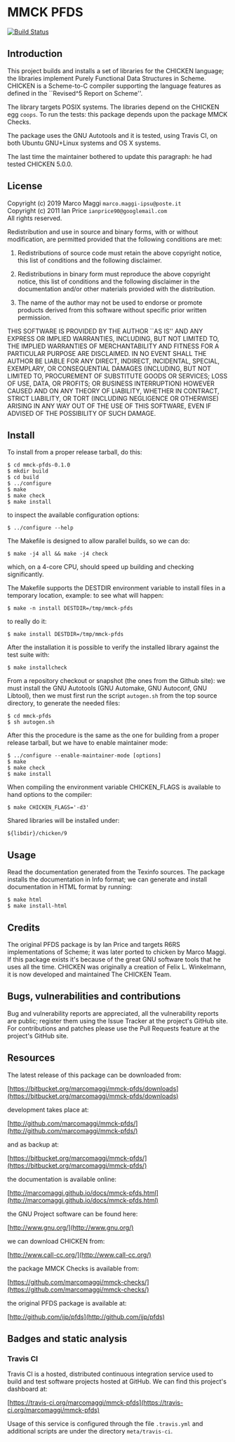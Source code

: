 # MMCK PFDS

[![Build Status](https://travis-ci.org/marcomaggi/mmck-pfds.svg?branch=master)](https://travis-ci.org/marcomaggi/mmck-pfds)

## Introduction

This project  builds and  installs a  set of  libraries for  the CHICKEN
language; the  libraries implement Purely Functional  Data Structures in
Scheme.   CHICKEN  is a  Scheme-to-C  compiler  supporting the  language
features as defined in the ``Revised^5 Report on Scheme''.

The library targets POSIX systems.   The libraries depend on the CHICKEN
egg `coops`.   To run the tests:  this package depends upon  the package
MMCK Checks.

The package uses the GNU Autotools and it is tested, using Travis CI, on
both Ubuntu GNU+Linux  systems and OS X systems.

The last time  the maintainer bothered to update this  paragraph: he had
tested CHICKEN 5.0.0.

## License

Copyright (c) 2019 Marco Maggi `marco.maggi-ipsu@poste.it`<br/>
Copyright (c) 2011 Ian Price `ianprice90@googlemail.com`<br/>
All rights reserved.

Redistribution  and use  in source  and  binary forms,  with or  without
modification, are  permitted provided that the  following conditions are
met:

1.  Redistributions  of source  code  must  retain the  above  copyright
   notice, this list of conditions and the following disclaimer.

2. Redistributions  in binary  form must  reproduce the  above copyright
   notice, this list  of conditions and the following  disclaimer in the
   documentation and/or other materials provided with the distribution.

3. The name of the author may not be used to endorse or promote products
   derived from this software without specific prior written permission.

THIS SOFTWARE  IS PROVIDED BY  THE AUTHOR ``AS  IS'' AND ANY  EXPRESS OR
IMPLIED  WARRANTIES,   INCLUDING,  BUT  NOT  LIMITED   TO,  THE  IMPLIED
WARRANTIES OF MERCHANTABILITY  AND FITNESS FOR A  PARTICULAR PURPOSE ARE
DISCLAIMED.  IN  NO EVENT  SHALL THE  AUTHOR BE  LIABLE FOR  ANY DIRECT,
INDIRECT,  INCIDENTAL,  SPECIAL,  EXEMPLARY,  OR  CONSEQUENTIAL  DAMAGES
(INCLUDING,  BUT NOT  LIMITED  TO, PROCUREMENT  OF  SUBSTITUTE GOODS  OR
SERVICES;  LOSS OF  USE,  DATA, OR  PROFITS;  OR BUSINESS  INTERRUPTION)
HOWEVER  CAUSED AND  ON ANY  THEORY OF  LIABILITY, WHETHER  IN CONTRACT,
STRICT LIABILITY, OR TORT (INCLUDING NEGLIGENCE OR OTHERWISE) ARISING IN
ANY  WAY OUT  OF  THE USE  OF  THIS  SOFTWARE, EVEN  IF  ADVISED OF  THE
POSSIBILITY OF SUCH DAMAGE.

## Install

To install from a proper release tarball, do this:

```
$ cd mmck-pfds-0.1.0
$ mkdir build
$ cd build
$ ../configure
$ make
$ make check
$ make install
```

to inspect the available configuration options:

```
$ ../configure --help
```

The Makefile is designed to allow parallel builds, so we can do:

```
$ make -j4 all && make -j4 check
```

which,  on  a  4-core  CPU,   should  speed  up  building  and  checking
significantly.

The Makefile supports the DESTDIR  environment variable to install files
in a temporary location, example: to see what will happen:

```
$ make -n install DESTDIR=/tmp/mmck-pfds
```

to really do it:

```
$ make install DESTDIR=/tmp/mmck-pfds
```

After the  installation it is  possible to verify the  installed library
against the test suite with:

```
$ make installcheck
```

From a repository checkout or snapshot  (the ones from the Github site):
we  must install  the GNU  Autotools  (GNU Automake,  GNU Autoconf,  GNU
Libtool), then  we must first run  the script `autogen.sh` from  the top
source directory, to generate the needed files:

```
$ cd mmck-pfds
$ sh autogen.sh

```

After this  the procedure  is the same  as the one  for building  from a
proper release tarball, but we have to enable maintainer mode:

```
$ ../configure --enable-maintainer-mode [options]
$ make
$ make check
$ make install
```

When compiling  the environment  variable CHICKEN_FLAGS is  available to
hand options to the compiler:

```
$ make CHICKEN_FLAGS='-d3'
```

Shared libraries will be installed under:

```
${libdir}/chicken/9
```

## Usage

Read the documentation generated from  the Texinfo sources.  The package
installs the documentation  in Info format; we can  generate and install
documentation in HTML format by running:

```
$ make html
$ make install-html
```

## Credits

The  original   PFDS  package   is  by  Ian   Price  and   targets  R6RS
implementations  of Scheme;  it was  later  ported to  chicken by  Marco
Maggi.  If  this package exists it's  because of the great  GNU software
tools that he  uses all the time.  CHICKEN was  originally a creation of
Felix L.   Winkelmann, it  is now developed  and maintained  The CHICKEN
Team.

## Bugs, vulnerabilities and contributions

Bug  and vulnerability  reports are  appreciated, all  the vulnerability
reports  are  public; register  them  using  the  Issue Tracker  at  the
project's GitHub  site.  For  contributions and  patches please  use the
Pull Requests feature at the project's GitHub site.

## Resources

The latest release of this package can be downloaded from:

[https://bitbucket.org/marcomaggi/mmck-pfds/downloads](https://bitbucket.org/marcomaggi/mmck-pfds/downloads)

development takes place at:

[http://github.com/marcomaggi/mmck-pfds/](http://github.com/marcomaggi/mmck-pfds/)

and as backup at:

[https://bitbucket.org/marcomaggi/mmck-pfds/](https://bitbucket.org/marcomaggi/mmck-pfds/)

the documentation is available online:

[http://marcomaggi.github.io/docs/mmck-pfds.html](http://marcomaggi.github.io/docs/mmck-pfds.html)

the GNU Project software can be found here:

[http://www.gnu.org/](http://www.gnu.org/)

we can download CHICKEN from:

[http://www.call-cc.org/](http://www.call-cc.org/)

the package MMCK Checks is available from:

[https://github.com/marcomaggi/mmck-checks/](https://github.com/marcomaggi/mmck-checks/)

the original PFDS package is available at:

[http://github.com/ijp/pfds](http://github.com/ijp/pfds)

## Badges and static analysis

### Travis CI

Travis CI is  a hosted, distributed continuous  integration service used
to build and test software projects  hosted at GitHub.  We can find this
project's dashboard at:

[https://travis-ci.org/marcomaggi/mmck-pfds](https://travis-ci.org/marcomaggi/mmck-pfds)

Usage of this  service is configured through the  file `.travis.yml` and
additional scripts are under the directory `meta/travis-ci`.

